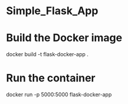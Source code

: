 # Simple_Flask_App


# Build the Docker image
docker build -t flask-docker-app .

# Run the container
docker run -p 5000:5000 flask-docker-app
